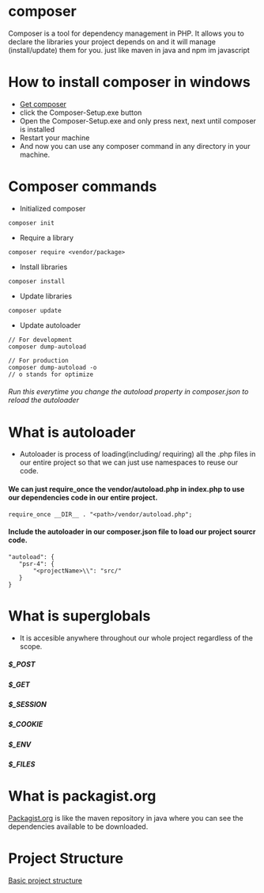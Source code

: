 # composer
Composer is a tool for dependency management in PHP. It allows you to declare the libraries your project depends on and it will manage (install/update) them for you. just like maven in java and npm im javascript

# How to install composer in windows
- [Get composer](https://getcomposer.org/doc/00-intro.md#installation-windows)
- click the Composer-Setup.exe button
- Open the Composer-Setup.exe and only press next, next until composer is installed
- Restart your machine
- And now you can use any composer command in any directory in your machine.

# Composer commands
- Initialized composer
```
composer init
```

- Require a library
```
composer require <vendor/package>
```

- Install libraries
```
composer install
```

- Update libraries
```
composer update
```

- Update autoloader
```
// For development
composer dump-autoload

// For production
composer dump-autoload -o
// o stands for optimize
```
###### Run this everytime you change the autoload property in composer.json to reload the autoloader

# What is autoloader
- Autoloader is process of loading(including/ requiring) all the .php files in our entire project so that we can just use namespaces to reuse our code.

#### We can just require_once the vendor/autoload.php in index.php to use our dependencies code in our entire project.
```
require_once __DIR__ . "<path>/vendor/autoload.php";
```

#### Include the autoloader in our composer.json file to load our project sourcr code.
```
"autoload": {
   "psr-4": {
       "<projectName>\\": "src/"
   }
}
```

# What is superglobals
- It is accesible anywhere throughout our whole project regardless of the scope.
##### $_POST
##### $_GET
##### $_SESSION
##### $_COOKIE
##### $_ENV
##### $_FILES



# What is packagist.org
[Packagist.org](https://packagist.org/) is like the maven repository in java where you can see the dependencies available to be downloaded.

# Project Structure
[Basic project structure](https://github.com/sudeep611/PHP_Project_Getting_Started)
